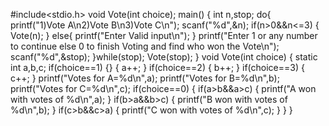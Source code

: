 #include<stdio.h>
void Vote(int choice);
main()
{
  int n,stop;
  do{
   printf("1)Vote A\n2)Vote B\n3)Vote C\n");
   scanf("%d",&n);
   if(n>0&&n<=3)
   {
    Vote(n);
   }
   else{
    printf("Enter Valid input\n");
   }
  printf("Enter 1 or any number to continue else 0 to finish Voting and find who won the Vote\n");
  scanf("%d",&stop);
  }while(stop);
  Vote(stop);
}
void Vote(int choice)
{
 static int a,b,c;
 if(choice==1)
{} {
  a++;
 }
 if(choice==2)
 {
  b++;
 }
 if(choice==3)
 {
  c++;
 }
 printf("Votes for A=%d\n",a);
 printf("Votes for B=%d\n",b);
 printf("Votes for C=%d\n",c);
 if(choice==0)
 {
  if(a>b&&a>c)
  {
   printf("A won with votes of %d\n",a);
  }
  if(b>a&&b>c)
  {
   printf("B won with votes of %d\n",b);
  }
  if(c>b&&c>a)
  {
   printf("C won with votes of %d\n",c);
  }
 }
}
